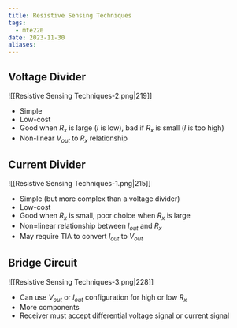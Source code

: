 ```yaml
---
title: Resistive Sensing Techniques
tags:
  - mte220
date: 2023-11-30
aliases:
---
```

## Voltage Divider
![[Resistive Sensing Techniques-2.png|219]]

- Simple
- Low-cost
- Good when $R_{x}$ is large ($I$ is low), bad if $R_{x}$ is small ($I$ is too high)
- Non-linear $V_{out}$ to $R_{x}$ relationship

## Current Divider
![[Resistive Sensing Techniques-1.png|215]]

- Simple (but more complex than a voltage divider)
- Low-cost
- Good when $R_{x}$ is small, poor choice when $R_{x}$ is large
- Non=linear relationship between $I_{out}$ and $R_{x}$
- May require TIA to convert $I_{out}$ to $V_{out}$

## Bridge Circuit

![[Resistive Sensing Techniques-3.png|228]]

- Can use $V_{out}$ or $I_{out}$ configuration for high or low $R_{x}$
- More components
- Receiver must accept differential voltage signal or current signal